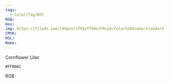 ```yaml
---
tags:
  - Color/Tag/NTC
RGB:
Hex:
img: https://filedn.com/l0hpzxl1f01yT7GHxtF8cyk/Color%20Snake/standard_csv_to_svg//FFB0AC.svg
CMYK:
HSL:
Name:
---
```

Cornflower Lilac
```palette
#FFB0AC
```
RGB
